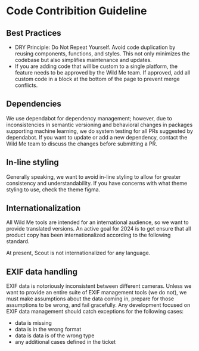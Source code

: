 # Code Contribition Guideline

## Best Practices
* DRY Principle: Do Not Repeat Yourself. Avoid code duplication by reusing components, functions, and styles. This not only minimizes the codebase but also simplifies maintenance and updates.
* If you are adding code that will be custom to a single platform, the feature needs to be approved by the Wild Me team. If approved, add all custom code in a block at the bottom of the page to prevent merge conflicts.

## Dependencies
We use dependabot for dependency management; however, due to inconsistencies in semantic versioning and behavioral changes in packages supporting machine learning, we do system testing for all PRs suggested by dependabot. If you want to update or add a new dependency, contact the Wild Me team to discuss the changes before submitting a PR. 

## In-line styling
Generally speaking, we want to avoid in-line styling to allow for greater consistency and understandability. If you have concerns with what theme styling to use, check the theme figma.

## Internationalization
All Wild Me tools are intended for an international audience, so we want to provide translated versions. An active goal for 2024 is to get ensure that all product copy has been internationalized according to the following standard.

At present, Scout is not internationalized for any language.

## EXIF data handling
EXIF data is notoriously inconsistent between different cameras. Unless we want to provide an entire suite of EXIF management tools (we do not), we must make assumptions about the data coming in, prepare for those assumptions to be wrong, and fail gracefully. Any development focused on EXIF data management should catch exceptions for the following cases:
* data is missing
* data is in the wrong format
* data is data is of the wrong type
* any additional cases defined in the ticket
